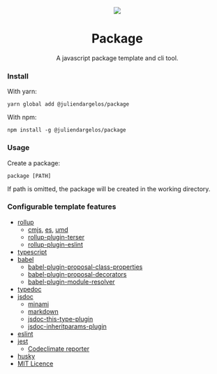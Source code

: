 <p align="center">
  <img src="https://rawcdn.githack.com/juliendargelos/package/0da40bdc096c59cea9523c19e584a7960a639231/logo.svg"/>
</p>

<h1 align="center">Package</h1>

<p align="center">
  A javascript package template and cli tool.
</p>

### Install

With yarn:

```
yarn global add @juliendargelos/package
```

With npm:

```
npm install -g @juliendargelos/package
```

### Usage

Create a package:

```
package [PATH]
```

If path is omitted, the package will be created in the working directory.

### Configurable template features

- [rollup](https://github.com/rollup/rollup)
    + [cmjs](https://rollupjs.org/guide/en#output-format), [es](https://rollupjs.org/guide/en#output-format), [umd](https://rollupjs.org/guide/en#output-format)
    + [rollup-plugin-terser](https://www.npmjs.com/package/rollup-plugin-terser)
    + [rollup-plugin-eslint](https://github.com/TrySound/rollup-plugin-eslint)
- [typescript](https://github.com/microsoft/TypeScript)
- [babel](https://github.com/babel/babel)
    + [babel-plugin-proposal-class-properties](https://github.com/babel/babel/tree/master/packages/babel-plugin-proposal-class-properties)
    + [babel-plugin-proposal-decorators](https://github.com/babel/babel/tree/master/packages/babel-plugin-proposal-decorators)
    + [babel-plugin-module-resolver](https://github.com/tleunen/babel-plugin-module-resolver)
- [typedoc](https://github.com/TypeStrong/typedoc)
- [jsdoc](https://github.com/jsdoc3/jsdoc)
    + [minami](https://github.com/nijikokun/minami)
    + [markdown](https://github.com/jsdoc3/jsdoc/blob/master/plugins/markdown.js)
    + [jsdoc-this-type-plugin](https://github.com/juliendargelos/jsdoc-this-type-plugin)
    + [jsdoc-inheritparams-plugin](https://github.com/juliendargelos/jsdoc-inheritparams-plugin)
- [eslint](https://github.com/eslint/eslint)
- [jest](https://github.com/facebook/jest)
    + [Codeclimate reporter](https://github.com/codeclimate/test-reporter)
- [husky](https://github.com/typicode/husky)
- [MIT Licence](https://choosealicense.com/licenses/mit/)
